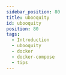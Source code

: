 ```yaml
---
sidebar_position: 80
title: ubooquity
id: ubooquity
position: 80
tags:
  - Introduction
  - ubooquity
  - docker
  - docker-compose
  - tips
---
```

